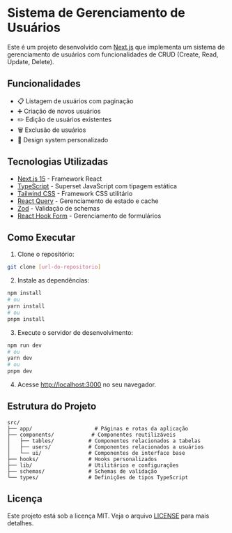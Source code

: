 # Sistema de Gerenciamento de Usuários

Este é um projeto desenvolvido com [Next.js](https://nextjs.org) que implementa um sistema de gerenciamento de usuários com funcionalidades de CRUD (Create, Read, Update, Delete).

## Funcionalidades

- 📋 Listagem de usuários com paginação
- ➕ Criação de novos usuários
- ✏️ Edição de usuários existentes
- 🗑️ Exclusão de usuários
- 🎨 Design system personalizado

## Tecnologias Utilizadas

- [Next.js 15](https://nextjs.org) - Framework React
- [TypeScript](https://www.typescriptlang.org/) - Superset JavaScript com tipagem estática
- [Tailwind CSS](https://tailwindcss.com/) - Framework CSS utilitário
- [React Query](https://tanstack.com/query/latest) - Gerenciamento de estado e cache
- [Zod](https://zod.dev/) - Validação de schemas
- [React Hook Form](https://react-hook-form.com/) - Gerenciamento de formulários

## Como Executar

1. Clone o repositório:
```bash
git clone [url-do-repositorio]
```

2. Instale as dependências:
```bash
npm install
# ou
yarn install
# ou
pnpm install
```

3. Execute o servidor de desenvolvimento:
```bash
npm run dev
# ou
yarn dev
# ou
pnpm dev
```

4. Acesse [http://localhost:3000](http://localhost:3000) no seu navegador.

## Estrutura do Projeto

```
src/
├── app/                    # Páginas e rotas da aplicação
├── components/            # Componentes reutilizáveis
│   ├── tables/           # Componentes relacionados a tabelas
│   ├── users/            # Componentes relacionados a usuários
│   └── ui/               # Componentes de interface base
├── hooks/                # Hooks personalizados
├── lib/                  # Utilitários e configurações
├── schemas/              # Schemas de validação
└── types/                # Definições de tipos TypeScript
```


## Licença

Este projeto está sob a licença MIT. Veja o arquivo [LICENSE](LICENSE) para mais detalhes.
